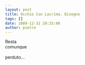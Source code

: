 ```yaml
---
layout: post
title: Occhio Con Lacrima, Disegno
tags: []
date: 2009-12-31 20:33:00
author: pietro
---
```

Resta<br/>comunque<br/><br/>perduto...
